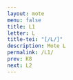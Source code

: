```yaml
---
layout: mote
menu: false
title: L1
letter: L
title-tei: "[/L/]"
description: Mote L
permalink: /L1/
prev: K8
next: L2
---
```

